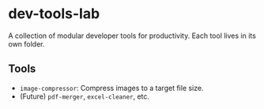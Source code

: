 # dev-tools-lab

A collection of modular developer tools for productivity. Each tool lives in its own folder.

## Tools
- `image-compressor`: Compress images to a target file size.
- (Future) `pdf-merger`, `excel-cleaner`, etc.
